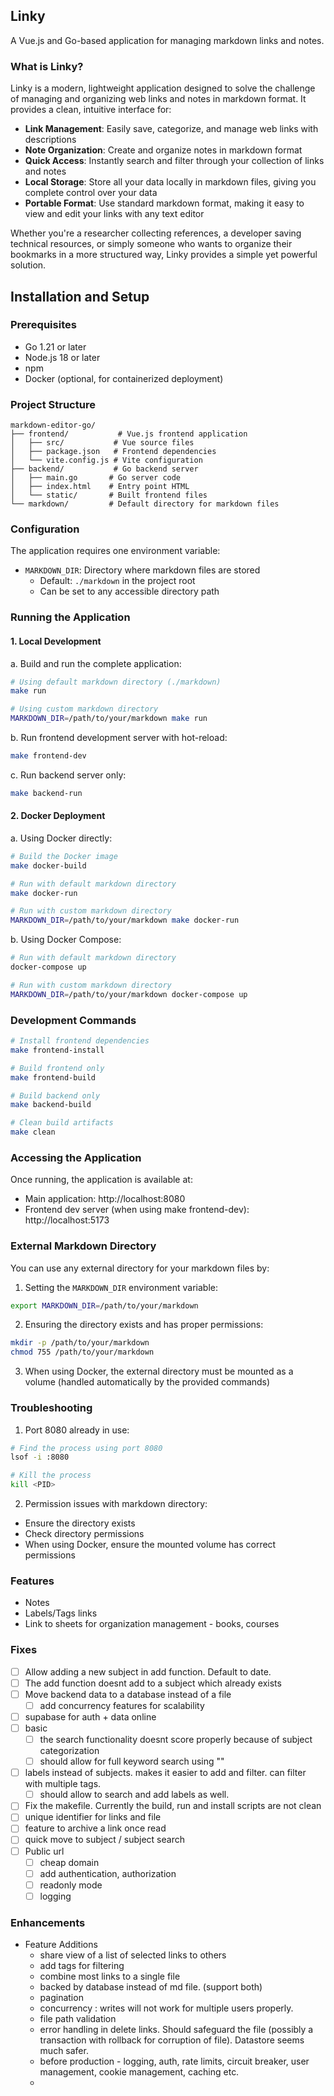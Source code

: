 ## Linky

A Vue.js and Go-based application for managing markdown links and notes.

### What is Linky?
Linky is a modern, lightweight application designed to solve the challenge of managing and organizing web links and notes in markdown format. It provides a clean, intuitive interface for:

- **Link Management**: Easily save, categorize, and manage web links with descriptions
- **Note Organization**: Create and organize notes in markdown format
- **Quick Access**: Instantly search and filter through your collection of links and notes
- **Local Storage**: Store all your data locally in markdown files, giving you complete control over your data
- **Portable Format**: Use standard markdown format, making it easy to view and edit your links with any text editor

Whether you're a researcher collecting references, a developer saving technical resources, or simply someone who wants to organize their bookmarks in a more structured way, Linky provides a simple yet powerful solution.

## Installation and Setup

### Prerequisites
- Go 1.21 or later
- Node.js 18 or later
- npm
- Docker (optional, for containerized deployment)

### Project Structure
```
markdown-editor-go/
├── frontend/           # Vue.js frontend application
│   ├── src/           # Vue source files
│   ├── package.json   # Frontend dependencies
│   └── vite.config.js # Vite configuration
├── backend/           # Go backend server
│   ├── main.go       # Go server code
│   ├── index.html    # Entry point HTML
│   └── static/       # Built frontend files
└── markdown/         # Default directory for markdown files
```

### Configuration
The application requires one environment variable:
- `MARKDOWN_DIR`: Directory where markdown files are stored
  - Default: `./markdown` in the project root
  - Can be set to any accessible directory path

### Running the Application

#### 1. Local Development

a. Build and run the complete application:
```bash
# Using default markdown directory (./markdown)
make run

# Using custom markdown directory
MARKDOWN_DIR=/path/to/your/markdown make run
```

b. Run frontend development server with hot-reload:
```bash
make frontend-dev
```

c. Run backend server only:
```bash
make backend-run
```

#### 2. Docker Deployment

a. Using Docker directly:
```bash
# Build the Docker image
make docker-build

# Run with default markdown directory
make docker-run

# Run with custom markdown directory
MARKDOWN_DIR=/path/to/your/markdown make docker-run
```

b. Using Docker Compose:
```bash
# Run with default markdown directory
docker-compose up

# Run with custom markdown directory
MARKDOWN_DIR=/path/to/your/markdown docker-compose up
```

### Development Commands

```bash
# Install frontend dependencies
make frontend-install

# Build frontend only
make frontend-build

# Build backend only
make backend-build

# Clean build artifacts
make clean
```

### Accessing the Application

Once running, the application is available at:
- Main application: http://localhost:8080
- Frontend dev server (when using make frontend-dev): http://localhost:5173

### External Markdown Directory

You can use any external directory for your markdown files by:

1. Setting the `MARKDOWN_DIR` environment variable:
```bash
export MARKDOWN_DIR=/path/to/your/markdown
```

2. Ensuring the directory exists and has proper permissions:
```bash
mkdir -p /path/to/your/markdown
chmod 755 /path/to/your/markdown
```

3. When using Docker, the external directory must be mounted as a volume (handled automatically by the provided commands)

### Troubleshooting

1. Port 8080 already in use:
```bash
# Find the process using port 8080
lsof -i :8080

# Kill the process
kill <PID>
```

2. Permission issues with markdown directory:
- Ensure the directory exists
- Check directory permissions
- When using Docker, ensure the mounted volume has correct permissions

### Features
- Notes
- Labels/Tags links
- Link to sheets for organization management - books, courses

### Fixes
- [ ] Allow adding a new subject in add function. Default to date.
- [ ] The add function doesnt add to a subject which already exists
- [ ] Move backend data to a database instead of a file
  - [ ] add concurrency features for scalability
- [ ] supabase for auth + data online
- [ ] basic
  - [ ] the search functionality doesnt score properly because of subject categorization
  - [ ] should allow for full keyword search using ""
- [ ] labels instead of subjects. makes it easier to add and filter. can filter with multiple tags. 
  - [ ] should allow to search and add labels as well.
- [ ] Fix the makefile. Currently the build, run and install scripts are not clean
- [ ] unique identifier for links and file
- [ ] feature to archive a link once read
- [ ] quick move to subject / subject search
- [ ] Public url
    - [ ] cheap domain
    - [ ] add authentication, authorization
    - [ ] readonly mode
    - [ ] logging

### Enhancements
- Feature Additions
  - share view of a list of selected links to others
  - add tags for filtering
  - combine most links to a single file
  - backed by database instead of md file. (support both)
  - pagination
  - concurrency : writes will not work for multiple users properly.
  - file path validation
  - error handling in delete links. Should safeguard the file (possibly a transaction with rollback for corruption of file). Datastore seems much safer.
  - before production - logging, auth, rate limits, circuit breaker, user management, cookie management, caching etc.
  - 